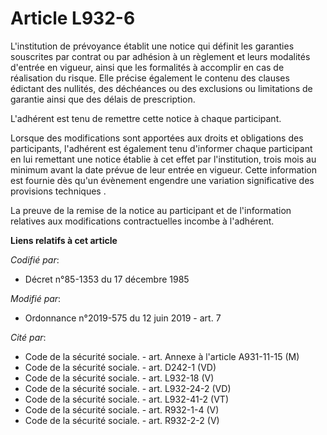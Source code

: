 # Article L932-6

L'institution de prévoyance établit une notice qui définit les garanties souscrites par contrat ou par adhésion à un
règlement et leurs modalités d'entrée en vigueur, ainsi que les formalités à accomplir en cas de réalisation du risque. Elle
précise également le contenu des clauses édictant des nullités, des déchéances ou des exclusions ou limitations de garantie
ainsi que des délais de prescription.

L'adhérent est tenu de remettre cette notice à chaque participant.

Lorsque des modifications sont apportées aux droits et obligations des participants, l'adhérent est également tenu d'informer
chaque participant en lui remettant une notice établie à cet effet par l'institution, trois mois au minimum avant la date
prévue de leur entrée en vigueur. Cette information est fournie dès qu'un évènement engendre une variation significative des
provisions techniques .

La preuve de la remise de la notice au participant et de l'information relatives aux modifications contractuelles incombe à
l'adhérent.

**Liens relatifs à cet article**

_Codifié par_:

  - Décret n°85-1353 du 17 décembre 1985

_Modifié par_:

  - Ordonnance n°2019-575 du 12 juin 2019 - art. 7

_Cité par_:

  - Code de la sécurité sociale. - art. Annexe à l'article A931-11-15 (M)
  - Code de la sécurité sociale. - art. D242-1 (VD)
  - Code de la sécurité sociale. - art. L932-18 (V)
  - Code de la sécurité sociale. - art. L932-24-2 (VD)
  - Code de la sécurité sociale. - art. L932-41-2 (VT)
  - Code de la sécurité sociale. - art. R932-1-4 (V)
  - Code de la sécurité sociale. - art. R932-2-2 (V)
